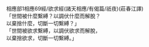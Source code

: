 相應部1相應69經/欲求經(諸天相應/有偈篇/祇夜)(莊春江譯)  
「世間被什麼繫縛？以調伏什麼而解脫？  
以棄捨什麼，切斷一切繫縛？」  
「世間被欲求繫縛，以調伏欲求而解脫，  
以棄捨欲求，切斷一切繫縛。」  
  
  
